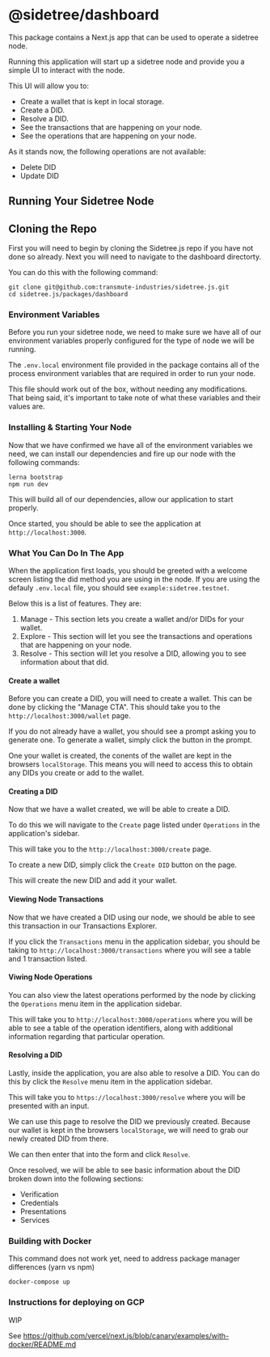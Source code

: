 # @sidetree/dashboard

This package contains a Next.js app that can be used to operate a sidetree node.

Running this application will start up a sidetree node and provide you a simple UI to interact with the node.

This UI will allow you to:

- Create a wallet that is kept in local storage.
- Create a DID.
- Resolve a DID.
- See the transactions that are happening on your node.
- See the operations that are happening on your node.

As it stands now, the following operations are not available:

- Delete DID
- Update DID

## Running Your Sidetree Node

## Cloning the Repo

First you will need to begin by cloning the Sidetree.js repo if you have not done so already. Next you will need to navigate to the dashboard directorty.

You can do this with the following command:

```
git clone git@github.com:transmute-industries/sidetree.js.git
cd sidetree.js/packages/dashboard
```

### Environment Variables

Before you run your sidetree node, we need to make sure we have all of our environment variables properly configured for the type of node we will be running.

The `.env.local` environment file provided in the package contains all of the process environment variables that are required in order to run your node.

This file should work out of the box, without needing any modifications. That being said, it's important to take note of what these variables and their values are.

### Installing & Starting Your Node

Now that we have confirmed we have all of the environment variables we need, we can install our dependencies and fire up our node with the following commands:

```
lerna bootstrap
npm run dev
```

This will build all of our dependencies, allow our application to start properly.

Once started, you should be able to see the application at `http://localhost:3000`.

### What You Can Do In The App

When the application first loads, you should be greeted with a welcome screen listing the did method you are using in the node. If you are using the defauly `.env.local` file, you should see `example:sidetree.testnet`.

Below this is a list of features. They are:

1. Manage - This section lets you create a wallet and/or DIDs for your wallet.
2. Explore - This section will let you see the transactions and operations that are happening on your node.
3. Resolve - This section will let you resolve a DID, allowing you to see information about that did.

#### Create a wallet

Before you can create a DID, you will need to create a wallet. This can be done by clicking the "Manage CTA". This should take you to the `http://localhost:3000/wallet` page.

If you do not already have a wallet, you should see a prompt asking you to generate one. To generate a wallet, simply click the button in the prompt.

One your wallet is created, the conents of the wallet are kept in the browsers `localStorage`. This means you will need to access this to obtain any DIDs you create or add to the wallet.

#### Creating a DID

Now that we have a wallet created, we will be able to create a DID.

To do this we will navigate to the `Create` page listed under `Operations` in the application's sidebar.

This will take you to the `http://localhost:3000/create` page.

To create a new DID, simply click the `Create DID` button on the page.

This will create the new DID and add it your wallet.

#### Viewing Node Transactions

Now that we have created a DID using our node, we should be able to see this transaction in our Transactions Explorer.

If you click the `Transactions` menu in the application sidebar, you should be taking to `http://localhost:3000/transactions` where you will see a table and 1 transaction listed.

#### Viwing Node Operations

You can also view the latest operations performed by the node by clicking the `Operations` menu item in the application sidebar.

This will take you to `http://localhost:3000/operations` where you will be able to see a table of the operation identifiers, along with additional information regarding that particular operation.

#### Resolving a DID

Lastly, inside the application, you are also able to resolve a DID. You can do this by click the `Resolve` menu item in the application sidebar.

This will take you to `https://localhost:3000/resolve` where you will be presented with an input.

We can use this page to resolve the DID we previously created. Because our wallet is kept in the browsers `localStorage`, we will need to grab our newly created DID from there.

We can then enter that into the form and click `Resolve`.

Once resolved, we will be able to see basic information about the DID broken down into the following sections:

- Verification
- Credentials
- Presentations
- Services

### Building with Docker

This command does not work yet, need to address package manager differences (yarn vs npm)

```
docker-compose up
```

### Instructions for deploying on GCP

WIP

See https://github.com/vercel/next.js/blob/canary/examples/with-docker/README.md

